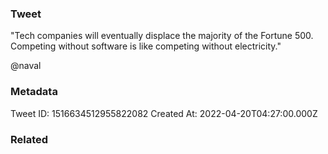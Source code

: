 ### Tweet
"Tech companies will eventually displace the majority of the Fortune 500. Competing without software is like competing without electricity."

@naval

### Metadata
Tweet ID: 1516634512955822082
Created At: 2022-04-20T04:27:00.000Z

### Related

